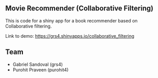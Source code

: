 ## Movie Recommender (Collaborative Filtering)

This is code for a shiny app for a book recommender based on Collaborative filtering.

Link to demo: https://grs4.shinyapps.io/collaborative_filtering

## Team
- Gabriel Sandoval (grs4)
- Purohit Praveen (purohit4)
